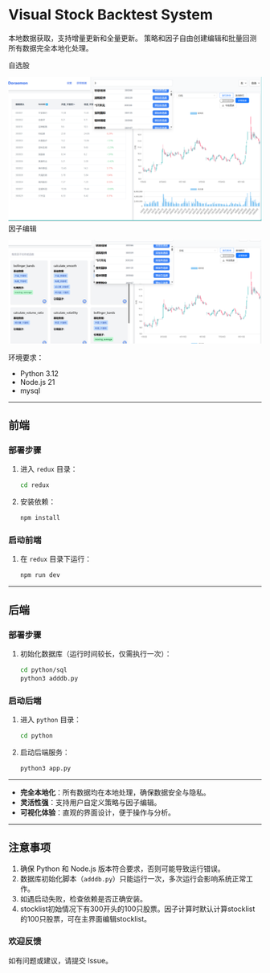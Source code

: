 # Visual Stock Backtest System  

本地数据获取，支持增量更新和全量更新。
策略和因子自由创建编辑和批量回测 
所有数据完全本地化处理。 

自选股

![自选股](a.png)
因子编辑

![因子编辑](b.png)


环境要求：  
- Python 3.12  
- Node.js 21  
- mysql
---

## 前端  

### 部署步骤  
1. 进入 `redux` 目录：  
   ```bash  
   cd redux  
   ```  
2. 安装依赖：  
   ```bash  
   npm install  
   ```  

### 启动前端  
1. 在 `redux` 目录下运行：  
   ```bash  
   npm run dev  
   ```  

---

## 后端  

### 部署步骤  
1. 初始化数据库（运行时间较长，仅需执行一次）：  
   ```bash  
   cd python/sql  
   python3 adddb.py  
   ```  

### 启动后端  
1. 进入 `python` 目录：  
   ```bash  
   cd python  
   ```  
2. 启动后端服务：  
   ```bash  
   python3 app.py  
   ```  

---
 
- **完全本地化**：所有数据均在本地处理，确保数据安全与隐私。  
- **灵活性强**：支持用户自定义策略与因子编辑。  
- **可视化体验**：直观的界面设计，便于操作与分析。  

---

## 注意事项  
1. 确保 Python 和 Node.js 版本符合要求，否则可能导致运行错误。  
2. 数据库初始化脚本（`adddb.py`）只能运行一次，多次运行会影响系统正常工作。  
3. 如遇启动失败，检查依赖是否正确安装。
4. stocklist初始情况下有300开头的100只股票。因子计算时默认计算stocklist的100只股票，可在主界面编辑stocklist。
### 欢迎反馈  
如有问题或建议，请提交 Issue。
